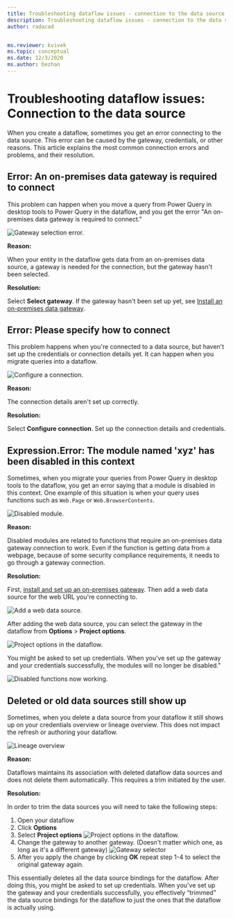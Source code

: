 ```yaml
---
title: Troubleshooting dataflow issues - connection to the data source
description: Troubleshooting dataflow issues - connection to the data source
author: radacad


ms.reviewer: kvivek
ms.topic: conceptual
ms.date: 12/3/2020
ms.author: bezhan
---
```


# Troubleshooting dataflow issues: Connection to the data source

When you create a dataflow, sometimes you get an error connecting to the data source. This error can be caused by the gateway, credentials, or other reasons. This article explains the most common connection errors and problems, and their resolution.

## Error: An on-premises data gateway is required to connect

This problem can happen when you move a query from Power Query in desktop tools to Power Query in the dataflow, and you get the error "An on-premises data gateway is required to connect."

![Gateway selection error.](media/GatewaySelectError.png)

**Reason:**

When your entity in the dataflow gets data from an on-premises data source, a gateway is needed for the connection, but the gateway hasn't been selected.

**Resolution:**

Select **Select gateway**. If the gateway hasn't been set up yet, see [Install an on-premises data gateway](/data-integration/gateway/service-gateway-install).

## Error: Please specify how to connect

This problem happens when you're connected to a data source, but haven't set up the credentials or connection details yet. It can happen when you migrate queries into a dataflow.

![Configure a connection.](media/ConfigureConnection.png)

**Reason:**

The connection details aren't set up correctly.

**Resolution:**

Select **Configure connection**. Set up the connection details and credentials.

## Expression.Error: The module named 'xyz' has been disabled in this context

Sometimes, when you migrate your queries from Power Query in desktop tools to the dataflow, you get an error saying that a module is disabled in this context. One example of this situation is when your query uses functions such as `Web.Page` or `Web.BrowserContents`.

![Disabled module.](media/DisabledModule.png)

**Reason:**

Disabled modules are related to functions that require an on-premises data gateway connection to work. Even if the function is getting data from a webpage, because of some security compliance requirements, it needs to go through a gateway connection.

**Resolution:**

First, [install and set up an on-premises gateway](/data-integration/gateway/service-gateway-install). Then add a web data source for the web URL you're connecting to.

![Add a web data source.](media/WebDataSourceInGateway.png)

After adding the web data source, you can select the gateway in the dataflow from **Options** > **Project options**.

![Project options in the dataflow.](media/ProjectOptions.png)

You might be asked to set up credentials. When you've set up the gateway and your credentials successfully, the modules will no longer be disabled."

![Disabled functions now working.](media/DisabledFunctionWorkingFine.png)

## Deleted or old data sources still show up

Sometimes, when you delete a data source from your dataflow it still shows up on your credentials overview or lineage overview. This does not impact the refresh or authoring your dataflow.

![Lineage overview](media/troubleshoot-dataflow-deleted-source/linage-overview.png)

**Reason:**

Dataflows maintains its association with deleted dataflow data sources and does not delete them automatically. This requires a trim initiated by the user.

**Resolution:**

In order to trim the data sources you will need to take the following steps:

1. Open your dataflow
1. Click **Options**
1. Select **Project options**
![Project options in the dataflow.](media/ProjectOptions.png)
1. Change the gateway to another gateway. (Doesn't matter which one, as long as it's a different gateway)
![Gateway selector](media/troubleshoot-dataflow-deleted-source/gateway-selection.png)
1. After you apply the change by clicking **OK** repeat step 1-4 to select the original gateway again.

This essentially deletes all the data source bindings for the dataflow. After doing this, you might be asked to set up credentials. When you've set up the gateway and your credentials successfully, you effectively “trimmed” the data source bindings for the dataflow to just the ones that the dataflow is actually using.
